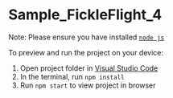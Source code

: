 
  # Sample_FickleFlight_4

  Note: Please ensure you have installed <code><a href="https://nodejs.org/en/download/">node js</a></code>

  To preview and run the project on your device:
  1) Open project folder in <a href="https://code.visualstudio.com/download">Visual Studio Code</a>
  2) In the terminal, run `npm install`
  3) Run `npm start` to view project in browser
  